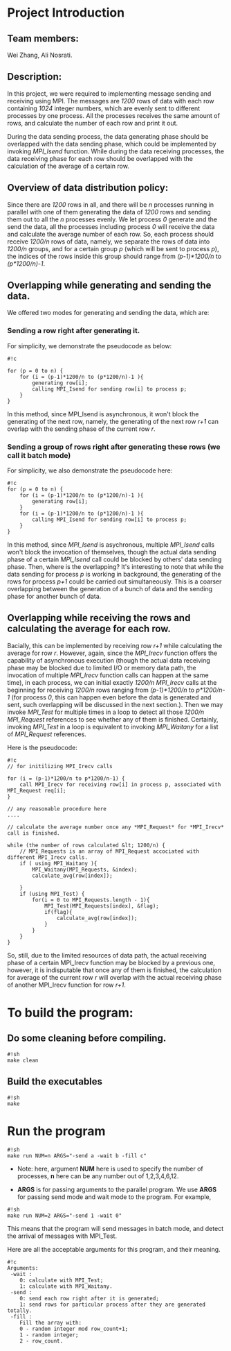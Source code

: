 # Project Introduction
    
## Team members: 

Wei Zhang, Ali Nosrati.

## Description: 

In this project, we were required to implementing message sending and receiving using MPI. The messages are *1200* rows of data with each row containing *1024* integer numbers, which are evenly sent to different processes by one process. All the processes receives the same amount of rows, and calculate the number of each row and print it out.

During the data sending process, the data generating phase should be overlapped with the data sending phase, which could be implemented by invoking *MPI_Isend* function. While during the data receiving processes, the data receiving phase for each row should be overlapped with the calculation of the average of a certain row.

## Overview of data distribution policy:

Since there are *1200* rows in all, and there will be *n* processes running in parallel with one of them generating the data of *1200* rows and sending them out to all the *n* processes evenly. We let process *0* generate and the send the data, all the processes including process *0* will receive the data and calculate the average number of each row. So, each process should receive *1200/n* rows of data, namely, we separate the rows of data into *1200/n* groups, and for a certain group *p* (which will be sent to process *p*), the indices of the rows inside this group should range from *(p-1)\*1200/n* to *(p\*1200/n)-1*. 

## Overlapping while generating and sending the data.

We offered two modes for generating and sending the data, which are:

### Sending a row right after generating it.

For simplicity, we demonstrate the pseudocode as below:

```
#!c

for (p = 0 to n) {
    for (i = (p-1)*1200/n to (p*1200/n)-1 ){
        generating row[i];
        calling MPI_Isend for sending row[i] to process p;
    }
}
```

In this method, since MPI_Isend is asynchronous, it won't block the generating of the next row, namely, the generating of the next row *r+1* can overlap with the sending phase of the current row *r*.

### Sending a group of rows right after generating these rows (we call it batch mode)

For simplicity, we also demonstrate the pseudocode here:

```
#!c
for (p = 0 to n) {
    for (i = (p-1)*1200/n to (p*1200/n)-1 ){
        generating row[i];
    }
    for (i = (p-1)*1200/n to (p*1200/n)-1 ){
        calling MPI_Isend for sending row[i] to process p;
    }
}
```
In this method, since *MPI_Isend* is asychronous, multiple *MPI_Isend* calls won't block the invocation of themselves, though the actual data sending phase of a certain *MPI_Isend* call could be blocked by others' data sending phase. Then, where is the overlapping? It's interesting to note that while the data sending for process *p* is working in background, the generating of the rows for process *p+1* could be carried out simultaneously. This is a coarser overlapping between the generation of a bunch of data and the sending phase for another bunch of data.

## Overlapping while receiving the rows and calculating the average for each row.

Bacially, this can be implemented by receiving row *r+1* while calculating the average for row *r*. However, again, since the *MPI_Irecv* function offers the capability of asynchronous execution (though the actual data receiving phase may be blocked due to limited I/O or memory data path, the invocation of multiple *MPI_Irecv* function calls can happen at the same time), in each process, we can initial exactly *1200/n* *MPI_Irecv* calls at the beginning for receiving *1200/n* rows ranging from *(p-1)\*1200/n* to *p\*1200/n-1* (for process *0*, this can happen even before the data is generated and sent, such overlapping will be discussed in the next section.). Then we may invoke *MPI_Test* for multiple times in a loop to detect all those *1200/n* *MPI_Request* references to see whether any of them is finished. Certainly, invoking *MPI_Test* in a loop is equivalent to invoking *MPI_Waitany* for a list of *MPI_Request* references.

Here is the pseudocode:

```
#!c
// for initilizing MPI_Irecv calls

for (i = (p-1)*1200/n to p*1200/n-1) {
    call MPI_Irecv for receiving row[i] in process p, associated with MPI_Request req[i];
}

// any reasonable procedure here
....

// calculate the average number once any *MPI_Request* for *MPI_Irecv* call is finished.

while (the number of rows calculated &lt; 1200/n) {
    // MPI_Requests is an array of MPI_Request accociated with different MPI_Irecv calls.
    if ( using MPI_Waitany ){
        MPI_Waitany(MPI_Requests, &index);
        calculate_avg(row[index]);

    }
    if (using MPI_Test) {
        for(i = 0 to MPI_Requests.length - 1){
            MPI_Test(MPI_Requests[index], &flag);
            if(flag){
                calculate_avg(row[index]);
            } 
        }
    }
}
```

So, still, due to the limited resources of data path, the actual receiving phase of a certain MPI_Irecv function may be blocked by a previous one, however, it is indisputable that once any of them is finished, the calculation for average of the current row *r* will overlap with the actual receiving phase of another MPI_Irecv function for row *r+1*.


# To build the program:

## Do some cleaning before compiling.

```
#!sh
make clean
```

## Build the executables

```
#!sh
make
```

# Run the program

```
#!sh
make run NUM=n ARGS="-send a -wait b -fill c"
```

- Note: here, argument **NUM** here is used to specify the number of processes, **n** here can be any number out of 1,2,3,4,6,12.

- **ARGS** is for passing arguments to the parallel program. We use **ARGS** for passing send mode and wait mode to the program. For example,

```
#!sh
make run NUM=2 ARGS="-send 1 -wait 0"
```
This means that the program will send messages in batch mode, and detect the arrival of messages with MPI_Test.

Here are all the acceptable arguments for this program, and their meaning.

```
#!c
Arguments:
 -wait : 
    0: calculate with MPI_Test; 
    1: calculate with MPI_Waitany.
 -send : 
    0: send each row right after it is generated; 
    1: send rows for particular process after they are generated totally.
 -fill : 
    Fill the array with: 
    0 - random integer mod row_count+1; 
    1 - random integer; 
    2 - row_count.
```